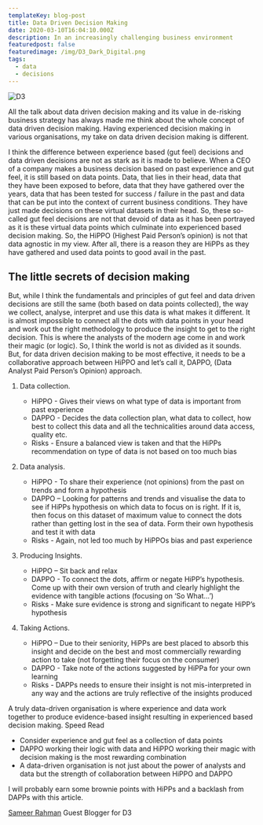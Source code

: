 ```yaml
---
templateKey: blog-post
title: Data Driven Decision Making
date: 2020-03-10T16:04:10.000Z
description: In an increasingly challenging business environment
featuredpost: false
featuredimage: /img/D3_Dark_Digital.png
tags:
  - data
  - decisions
---
```

![D3](/img/comboWhite.png)

All the talk about data driven decision making and its value in de-risking business strategy
has always made me think about the whole concept of data driven decision making. Having
experienced decision making in various organisations, my take on data driven decision
making is different.

I think the difference between experience based (gut feel) decisions and data driven
decisions are not as stark as it is made to believe. When a CEO of a company makes a
business decision based on past experience and gut feel, it is still based on data points.
Data, that lies in their head, data that they have been exposed to before, data that they have
gathered over the years, data that has been tested for success / failure in the past and data
that can be put into the context of current business conditions. They have just made
decisions on these virtual datasets in their head. So, these so-called gut feel decisions are
not that devoid of data as it has been portrayed as it is these virtual data points which
culminate into experienced based decision making. So, the HiPPO (Highest Paid Person’s
opinion) is not that data agnostic in my view. After all, there is a reason they are HiPPs as
they have gathered and used data points to good avail in the past.



## The little secrets of decision making

But, while I think the fundamentals and principles of gut feel and data driven decisions are
still the same (both based on data points collected), the way we collect, analyse, interpret
and use this data is what makes it different. It is almost impossible to connect all the dots
with data points in your head and work out the right methodology to produce the insight to
get to the right decision. This is where the analysts of the modern age come in and work
their magic (or logic). So, I think the world is not as divided as it sounds. But, for data driven
decision making to be most effective, it needs to be a collaborative approach between
HiPPO and let’s call it, DAPPO, (Data Analyst Paid Person’s Opinion) approach.

1. Data collection.
    *	HiPPO - Gives their views on what type of data is important from past experience
    *	DAPPO - Decides the data collection plan, what data to collect, how best to collect this data and all the technicalities around data access, quality etc.
    *	Risks - Ensure a balanced view is taken and that the HiPPs recommendation on type of data is not based on too much bias

2. Data analysis.
    *	HiPPO - To share their experience (not opinions) from the past on trends and form a hypothesis
    *	DAPPO – Looking for patterns and trends and visualise the data to see if HiPPs hypothesis on which data to focus on is right. If it is, then focus on this dataset of maximum value to connect the dots rather than getting lost in the sea of data. Form their own hypothesis and test it with data
    *	Risks - Again, not led too much by HiPPOs bias and past experience

3. Producing Insights.
    *	HiPPO – Sit back and relax
    *	DAPPO - To connect the dots, affirm or negate HiPP’s hypothesis. Come up with their own version of truth and clearly highlight the evidence with tangible actions (focusing on ‘So What…’)
    *	Risks - Make sure evidence is strong and significant to negate HiPP’s hypothesis

4. Taking Actions.
    *	HiPPO – Due to their seniority, HiPPs are best placed to absorb this insight and decide on the best and most commercially rewarding action to take (not forgetting their focus on the consumer)
    *	DAPPO - Take note of the actions suggested by HiPPa for your own learning
    *	Risks - DAPPs needs to ensure their insight is not mis-interpreted in any way and the actions are truly reflective of the insights produced


A truly data-driven organisation is where experience and data work together to produce
evidence-based insight resulting in experienced based decision making.
Speed Read
* Consider experience and gut feel as a collection of data points
* DAPPO working their logic with data and HiPPO working their magic with decision
making is the most rewarding combination
* A data-driven organisation is not just about the power of analysts and data but the
strength of collaboration between HiPPO and DAPPO

I will probably earn some brownie points with HiPPs and a backlash from DAPPs with this
article.

 [Sameer Rahman](https://www.linkedin.com/in/sameer-rahman-data/) Guest Blogger for D3

